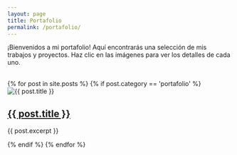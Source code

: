 ```yaml
---
layout: page
title: Portafolio
permalink: /portafolio/
---
```


¡Bienvenidos a mi portafolio! Aquí encontrarás una selección de mis trabajos y proyectos. Haz clic en las imágenes para ver los detalles de cada uno.

<br>

<div class="posts">
  {% for post in site.posts %}
    {% if post.category == 'portafolio' %}
      <article class="post">
        <div class="post-image-container">
          <img src="{{ site.baseurl }}{{ post.image }}" alt="{{ post.title }}" class="post-image">
        </div>
        <div class="post-content">
          <a href="{{ site.baseurl }}{{ post.url }}" class="post-link">
            <h2 class="post-title">{{ post.title }}</h2>
          </a>
          <p class="post-excerpt">{{ post.excerpt }}</p>
        </div>
      </article>
    {% endif %}
  {% endfor %}
</div>

